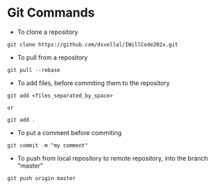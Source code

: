 # Git Commands

* To clone a repository

```
git clone https://github.com/dsvellal/IWillCode202x.git
```

* To pull from a repository

```
git pull --rebase
```

* To add files, before commiting them to the repository

```
git add <files_separated_by_space>

or

git add .
```

* To put a comment before commiting

```
git commit -m "my comment"
```

* To push from local repository to remote repository, into the branch "master"

```
git push origin master
```
